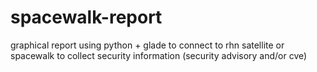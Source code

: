 spacewalk-report
================

graphical report using python + glade to connect to rhn satellite or spacewalk to collect security information (security advisory and/or cve)
